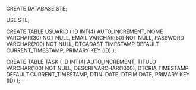 CREATE DATABASE STE;

USE STE;

CREATE TABLE USUARIO (
    ID INT(4) AUTO_INCREMENT,
    NOME VARCHAR(30) NOT NULL,
    EMAIL VARCHAR(50) NOT NULL,
    PASSWORD VARCHAR(200) NOT NULL,
    DTCADAST TIMESTAMP DEFAULT CURRENT_TIMESTAMP,
    PRIMARY KEY (ID)
);

CREATE TABLE TASK (
    ID INT(4) AUTO_INCREMENT,
    TITULO VARCHAR(100) NOT NULL,
    DESCRI VARCHAR(1000),
    DTCRIA TIMESTAMP DEFAULT CURRENT_TIMESTAMP,
    DTINI DATE,
    DTFIM DATE,
    PRIMARY KEY (ID)
);
